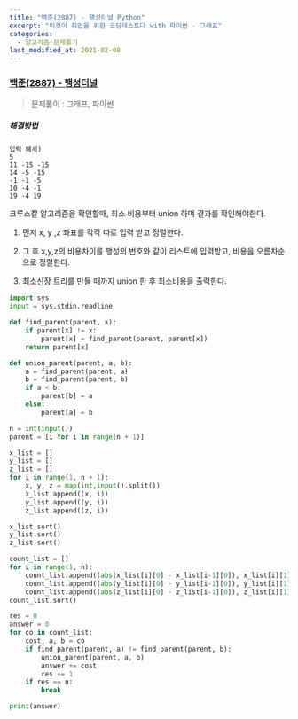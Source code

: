 ```yaml
---
title: "백준(2887) - 행성터널 Python"
excerpt: "이것이 취업을 위한 코딩테스트다 with 파이썬 - 그래프"
categories:
  - 알고리즘 문제풀기
last_modified_at: 2021-02-08
---
```


### [백준(2887) - 행성터널](https://www.acmicpc.net/problem/2887)

> 문제풀이 : 그래프, 파이썬

##### 해결방법 

```
입력 예시)
5
11 -15 -15
14 -5 -15
-1 -1 -5
10 -4 -1
19 -4 19
```

크루스칼 알고리즘을 확인할때, 최소 비용부터 union 하며 결과를 확인해야한다.

1. 먼저 x, y ,z 좌표를 각각 따로 입력 받고 정렬한다.

2. 그 후 x,y,z의 비용차이를 행성의 번호와 같이 리스트에 입력받고, 비용을 오름차순으로 정렬한다.

3. 최소신장 트리를 만들 때까지 union 한 후 최소비용을 출력한다.

```python
import sys
input = sys.stdin.readline

def find_parent(parent, x):
    if parent[x] != x:
        parent[x] = find_parent(parent, parent[x])
    return parent[x]

def union_parent(parent, a, b):
    a = find_parent(parent, a)
    b = find_parent(parent, b)
    if a < b:
        parent[b] = a
    else:
        parent[a] = b

n = int(input())
parent = [i for i in range(n + 1)]

x_list = []
y_list = []
z_list = []
for i in range(1, n + 1):
    x, y, z = map(int,input().split())
    x_list.append((x, i))
    y_list.append((y, i))
    z_list.append((z, i))

x_list.sort()
y_list.sort()
z_list.sort()

count_list = []
for i in range(1, n):
    count_list.append((abs(x_list[i][0] - x_list[i-1][0]), x_list[i][1], x_list[i-1][1]))
    count_list.append((abs(y_list[i][0] - y_list[i-1][0]), y_list[i][1], y_list[i-1][1]))
    count_list.append((abs(z_list[i][0] - z_list[i-1][0]), z_list[i][1], z_list[i-1][1]))
count_list.sort()

res = 0
answer = 0
for co in count_list:
    cost, a, b = co
    if find_parent(parent, a) != find_parent(parent, b):
        union_parent(parent, a, b)
        answer += cost
        res += 1
    if res == n:
        break

print(answer)
```